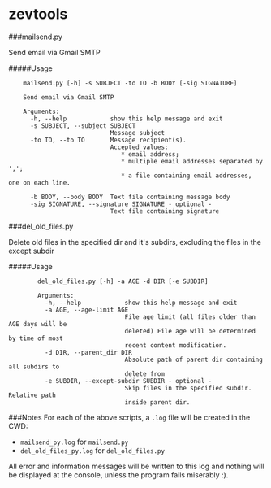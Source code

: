 zevtools
========



###mailsend.py

Send email via Gmail SMTP


#####Usage

```
    mailsend.py [-h] -s SUBJECT -to TO -b BODY [-sig SIGNATURE]

    Send email via Gmail SMTP

    Arguments:
      -h, --help            show this help message and exit
      -s SUBJECT, --subject SUBJECT
                            Message subject
      -to TO, --to TO       Message recipient(s). 
                            Accepted values: 
                               * email address; 
                               * multiple email addresses separated by ',';
                               * a file containing email addresses, one on each line.

      -b BODY, --body BODY  Text file containing message body
      -sig SIGNATURE, --signature SIGNATURE - optional -
                            Text file containing signature

```



###del_old_files.py

Delete old files in the specified dir and it's subdirs, excluding the files in
the except subdir

#####Usage

```
        del_old_files.py [-h] -a AGE -d DIR [-e SUBDIR]

        Arguments:
          -h, --help            show this help message and exit
          -a AGE, --age-limit AGE
                                File age limit (all files older than AGE days will be
                                deleted) File age will be determined by time of most
                                recent content modification.
          -d DIR, --parent_dir DIR
                                Absolute path of parent dir containing all subdirs to
                                delete from
          -e SUBDIR, --except-subdir SUBDIR - optional -
                                Skip files in the specified subdir. Relative path
                                inside parent dir.
```



###Notes
For each of the above scripts, a ```.log``` file will be created in the CWD:
 * ```mailsend_py.log``` for ```mailsend.py``` 
 * ```del_old_files_py.log``` for ```del_old_files.py```

All error and information messages will be written to this log and nothing will be displayed at the console, unless the program fails miserably :).
